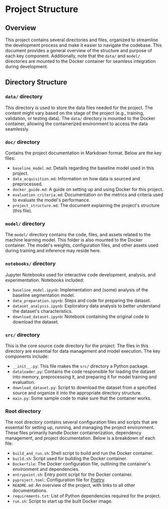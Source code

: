 # Project Structure

## Overview

This project contains several directories and files, organized to streamline the development process and make it easier to navigate the codebase. This document provides a general overview of the structure and purpose of each key component. Additionally, note that the `data/` and `model/` directories are mounted to the Docker container for seamless integration during development.

## Directory Structure

### `data/` directory

This directory is used to store the data files needed for the project. The content might vary based on the stage of the project (e.g., training, validation, or testing data). The `data/` directory is mounted to the Docker container, allowing the containerized environment to access the data seamlessly.

### `doc/` directory

Contains the project documentation in Markdown format. Below are the key files:

* `baseline_model.md`: Details regarding the baseline model used in this project.
* `data_acquisition.md`: Information on how data is sourced and preprocessed.
* `docker_guide.md`: A guide on setting up and using Docker for this project.
* `evaluation_criteria.md`: Documentation on the metrics and criteria used to evaluate the model's performance.
* `project_structure.md`: The document explaining the project's structure (this file).

### `model/` directory

The `model/` directory contains the code, files, and assets related to the machine learning model. This folder is also mounted to the Docker container. The model's weights, configuration files, and other assets used during training and inference may reside here.

### `notebooks/` directory

Jupyter Notebooks used for interactive code development, analysis, and experimentation. Notebooks included:

* `baseline_model.ipynb`: Implementation and (some) analysis of the baseline segmentation model.
* `data_preparation.ipynb`: Steps and code for preparing the dataset.
* `dataset_analysis.ipynb`: Exploratory data analysis to better understand the dataset's characteristics.
* `download_dataset.ipynb`: Notebook containing the original code to download the dataset.

### `src/` directory

This is the core source code directory for the project. The files in this directory are essential for data management and model execution. The key components include:

* `__init__.py`: This file makes the `src/` directory a Python package.
* `dataloader.py`: Contains the code responsible for loading the dataset into memory, preprocessing it, and preparing it for model training and evaluation.
* `download_dataset.py`: Script to download the dataset from a specified source and organize it into the appropriate directory structure.
* `main.py`: Some sample code to make sure that the container works.

### Root directory

The root directory contains several configuration files and scripts that are essential for setting up, running, and managing the project environment. These files primarily handle Docker containerization, dependency management, and project documentation. Below is a breakdown of each file:

* `build_and_run.sh`: Shell script to build and run the Docker container.
* `build.sh`: Script used for building the Docker container.
* `Dockerfile`: The Docker configuration file, outlining the container's environment and dependencies.
* `entrypoint.sh`: Entry point script for the Docker container.
* `pyproject.toml`: Configuration file for [Poetry](https://python-poetry.org/).
* `README.md`: An overview of the project, with links to all other documentations.
* `requirements.txt`: List of Python dependencies required for the project.
* `run.sh`: Script to start up the built Docker image.

